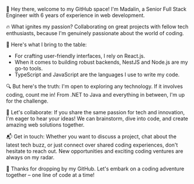 👋 Hey there, welcome to my GitHub space! I'm Madalin, a Senior Full Stack Engineer with 6 years of experience in web development.

🔥 What ignites my passion? Collaborating on great projects with fellow tech enthusiasts, because I'm genuinely passionate about the world of coding.

🚀 Here's what I bring to the table:
- For crafting user-friendly interfaces, I rely on React.js.
- When it comes to building robust backends, NestJS and Node.js are my go-to tools.
- TypeScript and JavaScript are the languages I use to write my code.

🔍 But here's the truth: I'm open to exploring any technology. If it involves coding, count me in! From .NET to Java and everything in between, I'm up for the challenge.

🤝 Let's collaborate:
If you share the same passion for tech and innovation, I'm eager to hear your ideas! We can brainstorm, dive into code, and create amazing web solutions together.

📬 Get in touch:
Whether you want to discuss a project, chat about the latest tech buzz, or just connect over shared coding experiences, don't hesitate to reach out. New opportunities and exciting coding ventures are always on my radar.

🚀 Thanks for dropping by my GitHub. Let's embark on a coding adventure together – one line of code at a time! 
